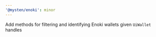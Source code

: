 ```yaml
---
'@mysten/enoki': minor
---
```


Add methods for filtering and identifying Enoki wallets given `UiWallet` handles
